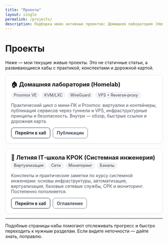 ```yaml
---
title: "Проекты"
layout: single
permalink: /projects/
description: Подборка моих активных проектов: Домашняя лаборатория (Homelab) и конспекты Летней IT‑школы КРОК.
---
```


# Проекты

Ниже — мои текущие живые проекты. Это не статичные статьи, а развивающиеся хабы с практикой, конспектами и дорожной картой.

<style>
.projects-grid {
  display: grid;
  grid-template-columns: repeat(auto-fit, minmax(280px, 1fr));
  gap: 1rem;
  margin-top: .75rem;
}
.project-card {
  border: 1px solid #e5e7eb;
  border-radius: 12px;
  padding: 1rem 1.1rem;
  background: #fff;
  box-shadow: 0 1px 2px rgba(0,0,0,.04);
  transition: transform .18s ease, box-shadow .18s ease;
}
.project-card:hover { transform: translateY(-2px); box-shadow: 0 8px 22px rgba(0,0,0,.08); }
.project-title { margin: 0 0 .35rem; font-size: 1.15rem; }
.project-desc { margin: .35rem 0 .75rem; color: #4b5563; }
.badges { display: flex; flex-wrap: wrap; gap: .4rem; margin: 0 0 .8rem; }
.badge {
  display: inline-block; padding: .18rem .5rem; border-radius: 999px;
  font-size: .8rem; line-height: 1; background: #f3f4f6; color: #374151; border: 1px solid #e5e7eb;
}
.project-actions { display: flex; gap: .5rem; flex-wrap: wrap; }
.btn {
  display: inline-block; padding: .45rem .75rem; border-radius: 8px; font-weight: 600;
  text-decoration: none; border: 1px solid #111827; color: #111827;
}
.btn:hover { background: #111827; color: #fff; }
.btn.secondary { border-color: #6b7280; color: #374151; }
.btn.secondary:hover { background: #6b7280; color: #fff; }
@media (prefers-color-scheme: dark) {
  .project-card { background: #111; border-color: #222; box-shadow: none; }
  .project-desc { color: #c7c7c7; }
  .badge { background: #1a1a1a; color: #d1d5db; border-color: #2a2a2a; }
  .btn { border-color: #e5e7eb; color: #e5e7eb; }
  .btn:hover { background: #e5e7eb; color: #111; }
  .btn.secondary { border-color: #9ca3af; color: #d1d5db; }
  .btn.secondary:hover { background: #9ca3af; color: #111; }
}
</style>

<div class="projects-grid">

  <div class="project-card">
    <h3 class="project-title">🏠 Домашняя лаборатория (Homelab)</h3>
    <div class="badges">
      <span class="badge">Proxmox VE</span>
      <span class="badge">KVM/LXC</span>
      <span class="badge">WireGuard</span>
      <span class="badge">VPS + Reverse‑proxy</span>
    </div>
    <p class="project-desc">
      Практический цикл о мини‑ПК и Proxmox: виртуалки и контейнеры, публикация сервисов через туннели и VPS,
      инфраструктурные принципы и безопасность. Внутри — обзор, быстрые ссылки и дорожная карта.
    </p>
    <div class="project-actions">
      <a class="btn" href="/homelab/">Перейти в хаб</a>
      <a class="btn secondary" href="/homelab/#публикации">Публикации</a>
    </div>
  </div>

  <div class="project-card">
    <h3 class="project-title">📘 Летняя IT‑школа КРОК (Системная инженерия)</h3>
    <div class="badges">
      <span class="badge">Виртуализация</span>
      <span class="badge">Сети</span>
      <span class="badge">Мониторинг</span>
      <span class="badge">Бэкапы</span>
    </div>
    <p class="project-desc">
      Конспекты и практические заметки по курсу системной инженерии: основы инфраструктуры, автоматизация,
      виртуализация, базовые сетевые службы, СРК и мониторинг. Постепенно пополняется.
    </p>
    <div class="project-actions">
      <a class="btn" href="/system-engineer/">Перейти в хаб</a>
      <a class="btn secondary" href="/system-engineer/#📘-теория">Оглавление</a>
    </div>
  </div>

</div>

---

Подобные страницы‑хабы помогают отслеживать прогресс и быстро переходить к нужным разделам. Если видите неточности — дайте знать, поправлю.